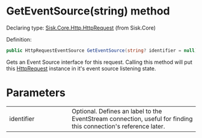<!--

Copyrights 2023 Sisk Framework - CypherPotato
Published under MIT license

!!! DO NOT EDIT THIS FILE !!!
This file was generated by a tool in the Sisk package. To edit the information in this documentation,
edit the XML documentation present in the Sisk source code.

-->


# GetEventSource(string) method

Declaring type: [Sisk.Core.Http.HttpRequest](/spec/Sisk.Core.Http.HttpRequest.md) (from Sisk.Core)


Definition:

```cs
public HttpRequestEventSource GetEventSource(string? identifier = null)
```

Gets an Event Source interface for this request. Calling this method will put this <a href="/spec/Sisk.Core.Http.HttpRequest.md">HttpRequest</a> instance in it's event source listening state.


# Parameters

<table>
    <tbody>
<tr>
    <td width="33%">identifier</td>
    <td>Optional. Defines an label to the EventStream connection, useful for finding this connection's reference later.</td>
</tr>
    </tbody>
</table>
